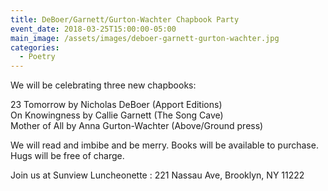 ```yaml
---
title: DeBoer/Garnett/Gurton-Wachter Chapbook Party
event_date: 2018-03-25T15:00:00-05:00
main_image: /assets/images/deboer-garnett-gurton-wachter.jpg
categories:
  - Poetry
---
```


We will be celebrating three new chapbooks:

23 Tomorrow by Nicholas DeBoer (Apport Editions)<br>
On Knowingness by Callie Garnett (The Song Cave)<br>
Mother of All by Anna Gurton-Wachter (Above/Ground press)<br>

We will read and imbibe and be merry. Books will be available to purchase. Hugs
will be free of charge.

Join us at Sunview Luncheonette : 221 Nassau Ave, Brooklyn, NY 11222
